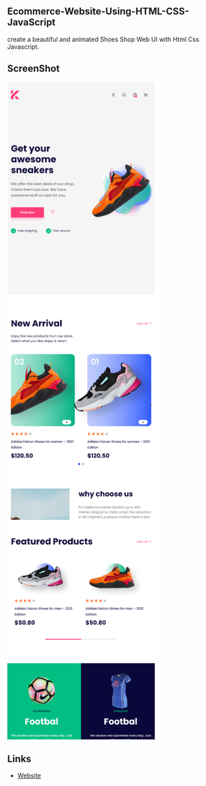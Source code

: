 ## Ecommerce-Website-Using-HTML-CSS-JavaScript

create a beautiful and animated Shoes Shop Web UI with Html Css Javascript.


 

## ScreenShot

<img src="screenshot/project-17.png" height="500em" />&nbsp;<img src="screenshot/project-18.png" height="500em" />&nbsp;<img src="screenshot/project-19.png" height="500em" />

## Links

* [Website](https://conveypride.github.io/)

